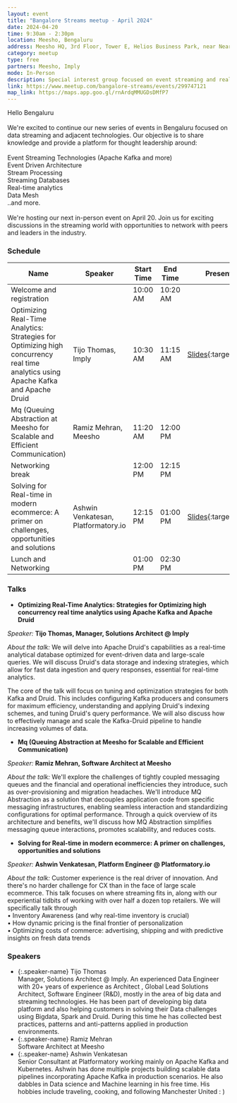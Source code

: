 ```yaml
---
layout: event
title: "Bangalore Streams meetup - April 2024"
date: 2024-04-20
time: 9:30am - 2:30pm
location: Meesho, Bengaluru
address: Meesho HQ, 3rd Floor, Tower E, Helios Business Park, near Near Gate 3, Chandana, Kadabeesanahalli, Bengaluru, Karnataka 560103
category: meetup
type: free
partners: Meesho, Imply
mode: In-Person
description: Special interest group focused on event streaming and real time analytics
link: https://www.meetup.com/bangalore-streams/events/299747121
map_link: https://maps.app.goo.gl/rnArdqMMUGDsDMfP7
---
```


<div class="about">
Hello Bengaluru
<br><br>
We're excited to continue our new series of events in Bengaluru focused on data streaming and adjacent technologies. Our objective is to share knowledge and provide a platform for thought leadership around:
<br><br>
Event Streaming Technologies (Apache Kafka and more)<br>
Event Driven Architecture<br>
Stream Processing<br>
Streaming Databases<br>
Real-time analytics<br>
Data Mesh<br>
..and more.
<br><br>
We're hosting our next in-person event on April 20. Join us for exciting discussions in the streaming world with opportunities to network with peers and leaders in the industry.
</div>

### Schedule

| Name                                                                                                                               | Speaker                             | Start Time | End Time | Presentation                                                                                                    | Recording                                                  |
|------------------------------------------------------------------------------------------------------------------------------------|-------------------------------------|------------|----------|-----------------------------------------------------------------------------------------------------------------|------------------------------------------------------------|
| Welcome and registration                                                                                                           |                                     | 10:00 AM   | 10:20 AM |                                                                                                                 |                                                            |
| Optimizing Real-Time Analytics: Strategies for Optimizing high concurrency real time analytics using Apache Kafka and Apache Druid | Tijo Thomas, Imply                  | 10:30 AM   | 11:15 AM | [Slides](https://drive.google.com/file/d/1o2c2WOEg_MEXs1elxT7AwxPRgcOK_23K/view?usp=sharing){:target="\_blank"} | [YouTube](https://youtu.be/iPq1elGtpUo){:target="\_blank"} |
| Mq (Queuing Abstraction at Meesho for Scalable and Efficient Communication)                                                        | Ramiz Mehran, Meesho                | 11:20 AM   | 12:00 PM |                                                                                                                 | [YouTube](https://youtu.be/zyyHNKR7URM){:target="\_blank"} |
| Networking break                                                                                                                   |                                     | 12:00 PM   | 12:15 PM |                                                                                                                 |                                                            |
| Solving for Real-time in modern ecommerce: A primer on challenges, opportunities and solutions                                     | Ashwin Venkatesan, Platformatory.io | 12:15 PM   | 01:00 PM | [Slides](https://drive.google.com/file/d/1DsX5LlDUT92zczsv6KOWXrwaiorVGJjs/view?usp=sharing){:target="\_blank"} | [YouTube](https://youtu.be/UXuplv4MKWI){:target="\_blank"} |
| Lunch and Networking                                                                                                               |                                     | 01:00 PM   | 02:30 PM |                                                                                                                 |                                                            |




### Talks

- **Optimizing Real-Time Analytics: Strategies for Optimizing high concurrency real time analytics using Apache Kafka and Apache Druid**

_Speaker:_ **Tijo Thomas, Manager, Solutions Architect @ Imply**

_About the talk:_ We will delve into Apache Druid's capabilities as a real-time analytical database optimized for event-driven data and large-scale queries. We will discuss Druid's data storage and indexing strategies, which allow for fast data ingestion and query responses, essential for real-time analytics.

The core of the talk will focus on tuning and optimization strategies for both Kafka and Druid. This includes configuring Kafka producers and consumers for maximum efficiency, understanding and applying Druid's indexing schemes, and tuning Druid's query performance. We will also discuss how to effectively manage and scale the Kafka-Druid pipeline to handle increasing volumes of data.

- **Mq (Queuing Abstraction at Meesho for Scalable and Efficient Communication)**

_Speaker:_ **Ramiz Mehran, Software Architect at Meesho**

_About the talk:_ We'll explore the challenges of tightly coupled messaging queues and the financial and operational inefficiencies they introduce, such as over-provisioning and migration headaches. We'll introduce MQ Abstraction as a solution that decouples application code from specific messaging infrastructures, enabling seamless interaction and standardizing configurations for optimal performance. Through a quick overview of its architecture and benefits, we'll discuss how MQ Abstraction simplifies messaging queue interactions, promotes scalability, and reduces costs.

- **Solving for Real-time in modern ecommerce: A primer on challenges, opportunities and solutions**

_Speaker:_ **Ashwin Venkatesan, Platform Engineer @ Platformatory.io**

_About the talk:_ Customer experience is the real driver of innovation. And there's no harder challenge for CX than in the face of large scale ecommerce. This talk focuses on where streaming fits in, along with our experiential tidbits of working with over half a dozen top retailers. We will specifically talk through<br>
• Inventory Awareness (and why real-time inventory is crucial)<br>
• How dynamic pricing is the final frontier of personalization<br>
• Optimizing costs of commerce: advertising, shipping and with predictive insights on fresh data trends


### Speakers

- {:.speaker-name} Tijo Thomas <br> <span class="speaker-description">Manager, Solutions Architect @ Imply. An experienced Data Engineer with 20+ years of experience as Architect , Global Lead Solutions Architect,  Software Engineer (R&D), mostly in the area of big data and streaming technologies. He has been part of developing big data platform and also helping customers in solving their Data challenges using Bigdata, Spark and Druid. During this time he has collected best practices,  patterns and anti-patterns applied in production environments.</span>
- {:.speaker-name} Ramiz Mehran <br> <span class="speaker-description">Software Architect at Meesho</span>
- {:.speaker-name} Ashwin Venkatesan <br> <span class="speaker-description"> Senior Consultant at Platformatory working mainly on Apache Kafka and Kubernetes. Ashwin has done multiple projects building scalable data pipelines incorporating Apache Kafka in production scenarios. He also dabbles in Data science and Machine learning in his free time. His hobbies include traveling, cooking, and following Manchester United : )</span>